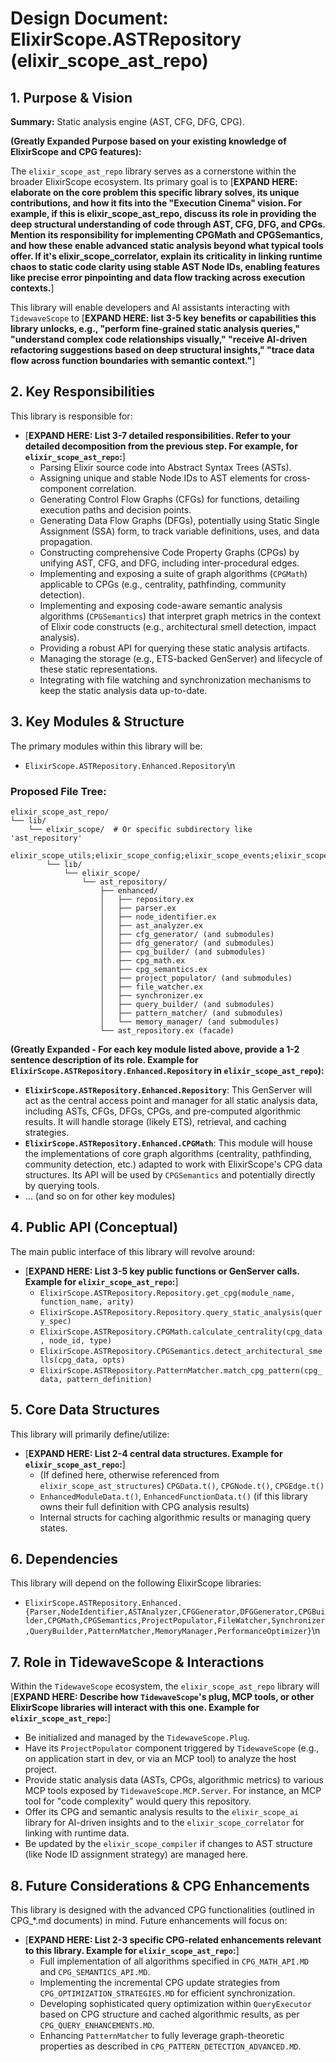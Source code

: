 # Design Document: ElixirScope.ASTRepository (elixir_scope_ast_repo)

## 1. Purpose & Vision

**Summary:** Static analysis engine (AST, CFG, DFG, CPG).

**(Greatly Expanded Purpose based on your existing knowledge of ElixirScope and CPG features):**

The `elixir_scope_ast_repo` library serves as a cornerstone within the broader ElixirScope ecosystem. Its primary goal is to [**EXPAND HERE: elaborate on the core problem this specific library solves, its unique contributions, and how it fits into the "Execution Cinema" vision. For example, if this is elixir_scope_ast_repo, discuss its role in providing the deep structural understanding of code through AST, CFG, DFG, and CPGs. Mention its responsibility for implementing CPGMath and CPGSemantics, and how these enable advanced static analysis beyond what typical tools offer. If it's elixir_scope_correlator, explain its criticality in linking runtime chaos to static code clarity using stable AST Node IDs, enabling features like precise error pinpointing and data flow tracking across execution contexts.**]

This library will enable developers and AI assistants interacting with `TidewaveScope` to [**EXPAND HERE: list 3-5 key benefits or capabilities this library unlocks, e.g., "perform fine-grained static analysis queries," "understand complex code relationships visually," "receive AI-driven refactoring suggestions based on deep structural insights," "trace data flow across function boundaries with semantic context."**]

## 2. Key Responsibilities

This library is responsible for:

*   [**EXPAND HERE: List 3-7 detailed responsibilities. Refer to your detailed decomposition from the previous step. For example, for `elixir_scope_ast_repo`:**]
    *   Parsing Elixir source code into Abstract Syntax Trees (ASTs).
    *   Assigning unique and stable Node IDs to AST elements for cross-component correlation.
    *   Generating Control Flow Graphs (CFGs) for functions, detailing execution paths and decision points.
    *   Generating Data Flow Graphs (DFGs), potentially using Static Single Assignment (SSA) form, to track variable definitions, uses, and data propagation.
    *   Constructing comprehensive Code Property Graphs (CPGs) by unifying AST, CFG, and DFG, including inter-procedural edges.
    *   Implementing and exposing a suite of graph algorithms (`CPGMath`) applicable to CPGs (e.g., centrality, pathfinding, community detection).
    *   Implementing and exposing code-aware semantic analysis algorithms (`CPGSemantics`) that interpret graph metrics in the context of Elixir code constructs (e.g., architectural smell detection, impact analysis).
    *   Providing a robust API for querying these static analysis artifacts.
    *   Managing the storage (e.g., ETS-backed GenServer) and lifecycle of these static representations.
    *   Integrating with file watching and synchronization mechanisms to keep the static analysis data up-to-date.

## 3. Key Modules & Structure

The primary modules within this library will be:

*   `ElixirScope.ASTRepository.Enhanced.Repository`\n

### Proposed File Tree:

```
elixir_scope_ast_repo/
└── lib/
    └── elixir_scope/  # Or specific subdirectory like 'ast_repository'
                elixir_scope_utils;elixir_scope_config;elixir_scope_events;elixir_scope_ast_structures;ast_repo/
        └── lib/
            └── elixir_scope/
                └── ast_repository/
                    ├── enhanced/
                    │   ├── repository.ex
                    │   ├── parser.ex
                    │   ├── node_identifier.ex
                    │   ├── ast_analyzer.ex
                    │   ├── cfg_generator/ (and submodules)
                    │   ├── dfg_generator/ (and submodules)
                    │   ├── cpg_builder/ (and submodules)
                    │   ├── cpg_math.ex
                    │   ├── cpg_semantics.ex
                    │   ├── project_populator/ (and submodules)
                    │   ├── file_watcher.ex
                    │   ├── synchronizer.ex
                    │   ├── query_builder/ (and submodules)
                    │   ├── pattern_matcher/ (and submodules)
                    │   └── memory_manager/ (and submodules)
                    └── ast_repository.ex (facade)
```

**(Greatly Expanded - For each key module listed above, provide a 1-2 sentence description of its role. Example for `ElixirScope.ASTRepository.Enhanced.Repository` in `elixir_scope_ast_repo`):**
*   **`ElixirScope.ASTRepository.Enhanced.Repository`**: This GenServer will act as the central access point and manager for all static analysis data, including ASTs, CFGs, DFGs, CPGs, and pre-computed algorithmic results. It will handle storage (likely ETS), retrieval, and caching strategies.
*   **`ElixirScope.ASTRepository.Enhanced.CPGMath`**: This module will house the implementations of core graph algorithms (centrality, pathfinding, community detection, etc.) adapted to work with ElixirScope's CPG data structures. Its API will be used by `CPGSemantics` and potentially directly by querying tools.
*   ... (and so on for other key modules)

## 4. Public API (Conceptual)

The main public interface of this library will revolve around:

*   [**EXPAND HERE: List 3-5 key public functions or GenServer calls. Example for `elixir_scope_ast_repo`:**]
    *   `ElixirScope.ASTRepository.Repository.get_cpg(module_name, function_name, arity)`
    *   `ElixirScope.ASTRepository.Repository.query_static_analysis(query_spec)`
    *   `ElixirScope.ASTRepository.CPGMath.calculate_centrality(cpg_data, node_id, type)`
    *   `ElixirScope.ASTRepository.CPGSemantics.detect_architectural_smells(cpg_data, opts)`
    *   `ElixirScope.ASTRepository.PatternMatcher.match_cpg_pattern(cpg_data, pattern_definition)`

## 5. Core Data Structures

This library will primarily define/utilize:

*   [**EXPAND HERE: List 2-4 central data structures. Example for `elixir_scope_ast_repo`:**]
    *   (If defined here, otherwise referenced from `elixir_scope_ast_structures`) `CPGData.t()`, `CPGNode.t()`, `CPGEdge.t()`
    *   `EnhancedModuleData.t()`, `EnhancedFunctionData.t()` (if this library owns their full definition with CPG analysis results)
    *   Internal structs for caching algorithmic results or managing query states.

## 6. Dependencies

This library will depend on the following ElixirScope libraries:

*   `ElixirScope.ASTRepository.Enhanced.{Parser,NodeIdentifier,ASTAnalyzer,CFGGenerator,DFGGenerator,CPGBuilder,CPGMath,CPGSemantics,ProjectPopulator,FileWatcher,Synchronizer,QueryBuilder,PatternMatcher,MemoryManager,PerformanceOptimizer}`\n

## 7. Role in TidewaveScope & Interactions

Within the `TidewaveScope` ecosystem, the `elixir_scope_ast_repo` library will [**EXPAND HERE: Describe how `TidewaveScope`'s plug, MCP tools, or other ElixirScope libraries will interact with this one. Example for `elixir_scope_ast_repo`:**]

*   Be initialized and managed by the `TidewaveScope.Plug`.
*   Have its `ProjectPopulator` component triggered by `TidewaveScope` (e.g., on application start in dev, or via an MCP tool) to analyze the host project.
*   Provide static analysis data (ASTs, CPGs, algorithmic metrics) to various MCP tools exposed by `TidewaveScope.MCP.Server`. For instance, an MCP tool for "code complexity" would query this repository.
*   Offer its CPG and semantic analysis results to the `elixir_scope_ai` library for AI-driven insights and to the `elixir_scope_correlator` for linking with runtime data.
*   Be updated by the `elixir_scope_compiler` if changes to AST structure (like Node ID assignment strategy) are managed here.

## 8. Future Considerations & CPG Enhancements

This library is designed with the advanced CPG functionalities (outlined in CPG_*.md documents) in mind. Future enhancements will focus on:

*   [**EXPAND HERE: List 2-3 specific CPG-related enhancements relevant to this library. Example for `elixir_scope_ast_repo`:**]
    *   Full implementation of all algorithms specified in `CPG_MATH_API.MD` and `CPG_SEMANTICS_API.MD`.
    *   Implementing the incremental CPG update strategies from `CPG_OPTIMIZATION_STRATEGIES.MD` for efficient synchronization.
    *   Developing sophisticated query optimization within `QueryExecutor` based on CPG structure and cached algorithmic results, as per `CPG_QUERY_ENHANCEMENTS.MD`.
    *   Enhancing `PatternMatcher` to fully leverage graph-theoretic properties as described in `CPG_PATTERN_DETECTION_ADVANCED.MD`.
